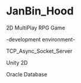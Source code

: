 # JanBin_Hood
2D MultiPlay RPG Game


-development environment-

TCP_Async_Socket_Server

Unity 2D

Oracle Database
